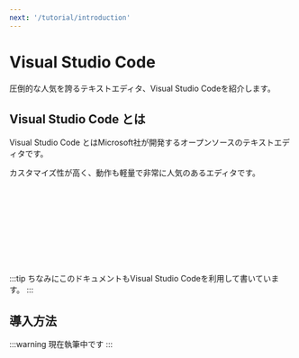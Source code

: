 ```yaml
---
next: '/tutorial/introduction'
---
```

# Visual Studio Code

圧倒的な人気を誇るテキストエディタ、Visual Studio Codeを紹介します。

## Visual Studio Code とは

Visual Studio Code とはMicrosoft社が開発するオープンソースのテキストエディタです。

カスタマイズ性が高く、動作も軽量で非常に人気のあるエディタです。

<div class="iframely-embed"><div class="iframely-responsive" style="height: 140px; padding-bottom: 0;"><a href="https://azure.microsoft.com/ja-jp/products/visual-studio-code/" data-iframely-url="//cdn.iframe.ly/CyVodPC"></a></div></div><script async src="//cdn.iframe.ly/embed.js" charset="utf-8"></script>

:::tip
ちなみにこのドキュメントもVisual Studio Codeを利用して書いています。
:::

## 導入方法

:::warning
現在執筆中です
:::